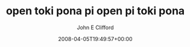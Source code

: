 ---
title: 'open toki pona pi open pi toki pona'
posts: 1
hash: 'SrMVtyOr'
author: 'John E Clifford'
date: 2008-04-05T19:49:57+00:00
sources:
  - https://tokipona.yahoogroups.narkive.com/SrMVtyOr
---